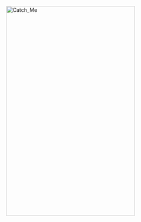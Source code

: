 <img src="https://github.com/user-attachments/assets/5564b064-ab8b-454b-95b1-aaab7f7f47a6" alt="Catch_Me" width="350" height="570"/>

